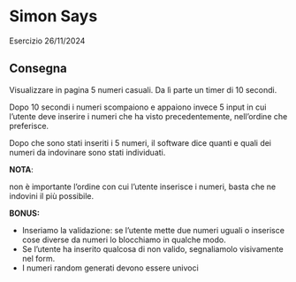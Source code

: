 Simon Says
===
Esercizio 26/11/2024
## Consegna
Visualizzare in pagina 5 numeri casuali. Da lì parte un timer di 10 secondi.

Dopo 10 secondi i numeri scompaiono e appaiono invece 5 input in cui l’utente deve inserire i numeri che ha visto precedentemente, nell’ordine che preferisce.

Dopo che sono stati inseriti i 5 numeri, il software dice quanti e quali dei numeri da indovinare sono stati individuati.


**NOTA**: 

non è importante l’ordine con cui l’utente inserisce i numeri, basta che ne indovini il più possibile.

**BONUS:**

- Inseriamo la validazione: se l’utente mette due numeri uguali o inserisce cose diverse da numeri lo blocchiamo in qualche modo.
- Se l’utente ha inserito qualcosa di non valido, segnaliamolo visivamente nel form.
- I numeri random generati devono essere univoci
